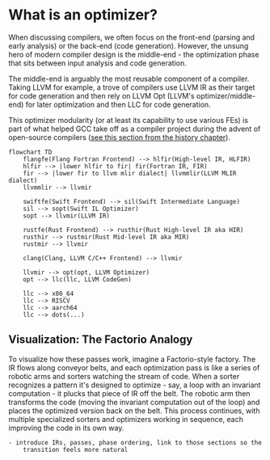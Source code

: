 # What is an optimizer?

When discussing compilers, we often focus on the front-end (parsing and early analysis) or the back-end (code generation).
However, the unsung hero of modern compiler design is the middle-end -
the optimization phase that sits between input analysis and code generation. 

The middle-end is arguably the most reusable component of a compiler.
Taking LLVM for example, a trove of compilers use LLVM IR as their target for code generation
and then rely on LLVM Opt (LLVM's optimizer/middle-end) for later optimization
and then LLC for code generation.

This optimizer modularity (or at least its capability to use various FEs) is part of what
helped GCC take off as a compiler project during the advent of open-source compilers
([see this section from the history chapter](00-History.md#advent-of-open-source-1990s-)).

```mermaid
flowchart TD
    flangfe(Flang Fortran Frontend) --> hlfir(High-level IR, HLFIR)
    hlfir --> |lower hlfir to fir| fir(Fortran IR, FIR)
    fir --> |lower fir to llvm mlir dialect| llvmmlir(LLVM MLIR dialect)
    llvmmlir --> llvmir

    swiftfe(Swift Frontend) --> sil(Swift Intermediate Language)
    sil --> sopt(Swift IL Optimizer)
    sopt --> llvmir(LLVM IR)

    rustfe(Rust Frontend) --> rusthir(Rust High-level IR aka HIR)
    rusthir --> rustmir(Rust Mid-level IR aka MIR)
    rustmir --> llvmir

    clang(Clang, LLVM C/C++ Frontend) --> llvmir

    llvmir --> opt(opt, LLVM Optimizer)
    opt --> llc(llc, LLVM CodeGen)

    llc --> x86_64
    llc --> RISCV
    llc --> aarch64
    llc --> dots(...)
```

## Visualization: The Factorio Analogy

To visualize how these passes work, imagine a Factorio-style factory.
The IR flows along conveyor belts, and each optimization pass is like a series of robotic arms and sorters watching the stream of code.
When a sorter recognizes a pattern it's designed to optimize - say,
a loop with an invariant computation - it plucks that piece of IR off the belt.
The robotic arm then transforms the code (moving the invariant computation out of the loop) and places the optimized version back on the belt.
This process continues, with multiple specialized sorters and optimizers working in sequence, each improving the code in its own way.

~~~admonish todo
- introduce IRs, passes, phase ordering, link to those sections so the
    transition feels more natural
~~~
